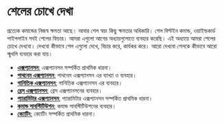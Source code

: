 # শেলের চোখে দেখা #

প্রত্যেক কমান্ডের নিজস্ব ক্ষমতা আছে। আবার শেল স্বয়ং কিছু ক্ষমতার অধিকারি। শেল বিল্টইন কমান্ড, ওয়াইল্ডকার্ড পাইপলাইন সবই শেলের ফিচার। আমরা এগুলো আগের অধ্যায়গুলোতে ব্যবহার করেছি। এই অধ্যায়ে আমরা শেলের চোখে দেখবো। দেখবো কীভাবে শেল এগুলো দেখে, বিচার করে, কার্যকর করে। আরো দেখবো শেলকে কীভাবে আরো স্মুথলি ব্যবহার করা যায়।

*  [**এক্সপ্যানসন**:](1.4.1.expansion.md) এক্সপ্যানসন সম্পর্কিত প্রাথমিক ধারনা।
*  [**পাথনেম এক্সপ্যানসন**:](1.4.2.pathnameexpansion.md) পাথনেম এক্সপ্যানসন এর ব্যাখ্যা ও ব্যবহার।
*  [**গানিতিক এক্সপ্যানসন**:](1.4.3.arithmaticexpansion.md) গানিতিক এক্সপ্যানসন এর ব্যবহার।
*  [**ব্রেস এক্সপ্যানসন**:](1.4.4.braceexpansion.md) ব্রেস এক্সপ্যানসনের ব্যবহার।
*  [**প্যারামিটার এক্সপ্যানসন**:](1.4.5.parameterexpansion.md) প্যারামিটার এক্সপ্যানসন সম্পর্কিত প্রাথমিক ধারনা।
*  [**কমান্ড সাবস্টিটিউশন**:](1.4.6.commandsubstitution.md) কমান্ড সাবস্টিটিউশনের ব্যবহার।
*  [**ক্যোটিং**:](1.4.7.quoting.md) ক্যোটিং সম্পর্কিত প্রাথমিক ধারনা।